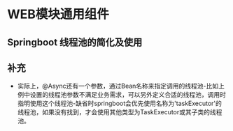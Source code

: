 # WEB模块通用组件

## Springboot 线程池的简化及使用

## 补充

* 实际上，@Async还有一个参数，通过Bean名称来指定调用的线程池-比如上例中设置的线程池参数不满足业务需求，可以另外定义合适的线程池，调用时指明使用这个线程池-缺省时springboot会优先使用名称为'taskExecutor'的线程池，如果没有找到，才会使用其他类型为TaskExecutor或其子类的线程池。
